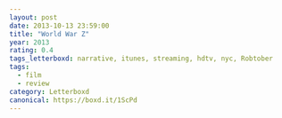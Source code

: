 ```yaml
---
layout: post 
date: 2013-10-13 23:59:00
title: "World War Z"
year: 2013
rating: 0.4
tags_letterboxd: narrative, itunes, streaming, hdtv, nyc, Robtober
tags:
  - film
  - review
category: Letterboxd
canonical: https://boxd.it/1ScPd
---
```

